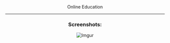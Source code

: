 <div align="center">
 Online Education
<hr>


<h3>Screenshots:</h3>

![Imgur](https://i.imgur.com/ZmGEJNQ.png)

